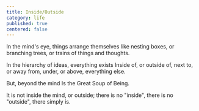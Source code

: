```yaml
---
title: Inside/Outside
category: life
published: true
centered: false
---
```

In the mind's eye,
things arrange themselves
like nesting boxes,
or branching trees,
or trains of things
and thoughts.

In the hierarchy of ideas,
everything exists
Inside of, or outside of,
next to, or away from,
under, or above,
everything else.

But, beyond the mind
Is the Great Soup of Being.

It is not inside the mind,
or outside;
there is no "inside",
there is no "outside",
there simply is.
